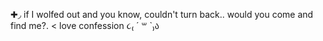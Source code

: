 ✚◞ if I wolfed out and you know, couldn't turn back.. would you come and find me?. < love confession ૮₍ ´ ꒳ `₎ა
